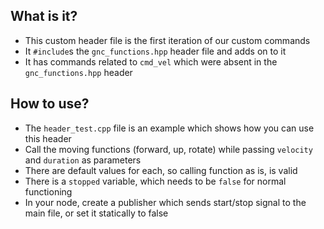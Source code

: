 ## What is it?

- This custom header file is the first iteration of our custom commands
- It `#include`s the `gnc_functions.hpp` header file and adds on to it
- It has commands related to `cmd_vel` which were absent in the `gnc_functions.hpp` header

## How to use?

- The `header_test.cpp` file is an example which shows how you can use this header
- Call the moving functions (forward, up, rotate) while passing `velocity` and `duration` as parameters
- There are default values for each, so calling function as is, is valid
- There is a `stopped` variable, which needs to be `false` for normal functioning
- In your node, create a publisher which sends start/stop signal to the main file, or set it statically to false
